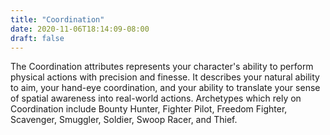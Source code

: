 ```yaml
---
title: "Coordination"
date: 2020-11-06T18:14:09-08:00
draft: false
---
```


The Coordination attributes represents your character's ability to perform physical actions with precision and finesse. It describes your natural ability to aim, your hand-eye coordination, and your ability to translate your sense of spatial awareness into real-world actions. Archetypes which rely on Coordination include Bounty Hunter, Fighter Pilot, Freedom Fighter, Scavenger, Smuggler, Soldier, Swoop Racer, and Thief.
